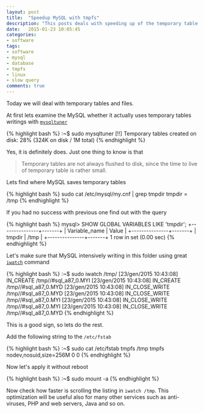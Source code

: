 ```yaml
---
layout: post
title:  "Speedup MySQL with tmpfs"
description: "This posts deals with speeding up of the temporary table optimization, by putting the temp dir in ram"
date:   2015-01-23 10:05:45
categories:
- software
tags:
- software
- mysql
- database
- tmpfs
- linux
- slow query
comments: true
---
```


Today we will deal with temporary tables and files. 

At first lets examine the MySQL whether it actually uses temporary tables writings with [`mysqltuner`](http://mysqltuner.com/)

{% highlight bash %}
:~$ sudo mysqltuner
[!!] Temporary tables created on disk: 28% (324K on disk / 1M total)
{% endhighlight %}

Yes, it is definitely does. Just one thing to know is that

> Temporary tables are not always flushed to disk, since the time to live of temporary table is rather small.   

Lets find where MySQL saves temporary tables 

{% highlight bash %}
sudo cat /etc/mysql/my.cnf | grep tmpdir
tmpdir		= /tmp
{% endhighlight %}

If you had no success with previous one find out with the query  

{% highlight bash %}
mysql> SHOW GLOBAL VARIABLES LIKE 'tmpdir';
+---------------+-------+
| Variable_name | Value |
+---------------+-------+
| tmpdir        | /tmp  |
+---------------+-------+
1 row in set (0.00 sec)
{% endhighlight %}

Let's make sure that MySQL intensively writing in this folder using great [`iwatch`](http://iwatch.sourceforge.net/index.html) command

{% highlight bash %}
:~$ sudo iwatch /tmp/
[23/gen/2015 10:43:08] IN_CREATE /tmp//#sql_a87_0.MYI
[23/gen/2015 10:43:08] IN_CREATE /tmp//#sql_a87_0.MYD
[23/gen/2015 10:43:08] IN_CLOSE_WRITE /tmp//#sql_a87_0.MYD
[23/gen/2015 10:43:08] IN_CLOSE_WRITE /tmp//#sql_a87_0.MYI
[23/gen/2015 10:43:08] IN_CLOSE_WRITE /tmp//#sql_a87_0.MYI
[23/gen/2015 10:43:08] IN_CLOSE_WRITE /tmp//#sql_a87_0.MYD
{% endhighlight %}

This is a good sign, so lets do the rest. 

Add the following string to the `/etc/fstab`

{% highlight bash %}
:~$ sudo cat /etc/fstab
tmpfs   /tmp         tmpfs   nodev,nosuid,size=256M          0  0
{% endhighlight %}

Now let's apply it without reboot

{% highlight bash %}
:~$ sudo mount -a
{% endhighlight %}

Now check how faster is scrolling the listing in `iwatch /tmp`. 
This optimization will be useful also for many other services such as anti-viruses, PHP and web servers, Java and so on. 

